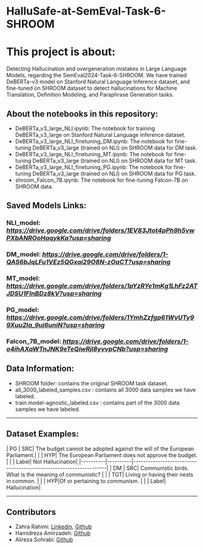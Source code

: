 # HalluSafe-at-SemEval-Task-6-SHROOM

# This project is about:
Detecting Hallucination and overgeneration mistakes in Large Language Models, regarding the SemEval2024-Task-6-SHROOM.
We have trained DeBERTa-v3 model on Stanford Natural Language Inference dataset, and fine-tuned on SHROOM dataset to detect hallucinations for Machine Translation, Definition Modeling, and Paraphrase Generation tasks.

## About the notebooks in this repository:
- DeBERTa_v3_large_NLI.ipynb: The notebook for training DeBERTa_v3_large on Stanford Natural Language Inference dataset.
- DeBERTa_v3_large_NLI_finetuning_DM.ipynb: The notebook for fine-tuning DeBERTa_v3_large (trained on NLI) on SHROOM data for DM task.
- DeBERTa_v3_large_NLI_finetuning_MT.ipynb: The notebook for fine-tuning DeBERTa_v3_large (trained on NLI) on SHROOM data for MT task.
- DeBERTa_v3_large_NLI_finetuning_PG.ipynb: The notebook for fine-tuning DeBERTa_v3_large (trained on NLI) on SHROOM data for PG task.
- shroom_Falcon_7B.ipynb: The notebook for fine-tuning Falcon-7B on SHROOM data.


## Saved Models Links:
### NLI_model: *https://drive.google.com/drive/folders/1EV83Jtot4pPh9h5vwPXbANROoHaqykKa?usp=sharing*

### DM_model: *https://drive.google.com/drive/folders/1-QAS6bJqLFu1VEz5QGxai29O8N-zOaCT?usp=sharing*

### MT_model: *https://drive.google.com/drive/folders/1pYzRYe1mKg1LhFz2ATJDSU1FlnBDz8kV?usp=sharing*

### PG_model: *https://drive.google.com/drive/folders/1YmhZzfgp61WvUTy99Xuu2Ia_9uj6uniN?usp=sharing*

### Falcon_7B_model: *https://drive.google.com/drive/folders/1-o4ihAXaWTnJNK9eTeQiwRjI8yvvpCNb?usp=sharing*

## Data Information:
- SHROOM folder: contains the original SHROOM task dataset.
- all_3000_labeled_samples.csv : contains all 3000 data samples we have labeled.
- train.model-agnostic_labeled.csv : contains part of the 3000 data samples we have labeled.


---------------------------------------
## Dataset Examples:


| PG    | SRC| The budget cannot be adopted against the will of the European Parliament.|
|          | HYP|  The European Parliament does not approve the budget. |
|          | Label| Not Hallucination|
|----------|----------|-------------------------------------------------------------------|
| DM    | SRC| Communistic birds. What is the meaning of communistic? |
|          | TGT| Living or having their nests in common. |
|          | HYP|Of or pertaining to communism. |
|          | Label| Hallucination|


------------------

## Contributors
- Zahra Rahimi: [Linkedin](https://www.linkedin.com/in/zahra-rahimi-7a089115b/), [Github](https://github.com/z-rahimi-r)
- Hamidreza Amirzadeh: [Github](https://github.com/Hamiiidreza)
- Alireza Sohrabi: [Github](https://github.com/SohrabiAlir)


